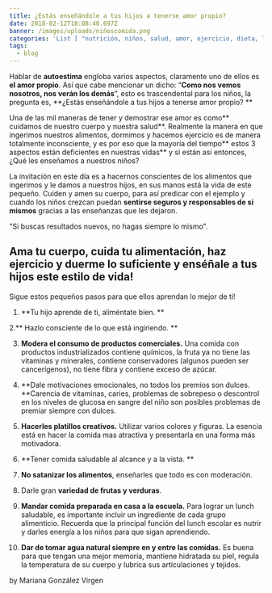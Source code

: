 ```yaml
---
title: ¿Estás enseñándole a tus hijos a tenerse amor propio?
date: 2018-02-12T18:08:40.697Z
banner: /images/uploads/niñoscomida.png
categories: 'List [ "nutrición, niños, salud, amor, ejercicio, dieta, lunch, saludable" ]'
tags:
  - blog
---
```

Hablar de **autoestima** engloba varios aspectos, claramente uno de ellos es **el amor propio**. Así que cabe mencionar un dicho: “**Como nos vemos nosotros, nos verán los demás**”, esto es trascendental para los niños, la pregunta es, **¿Estás enseñándole a tus hijos a tenerse amor propio?**

Una de las mil maneras de tener y demostrar ese amor es como** cuidamos de nuestro cuerpo y nuestra salud**. Realmente la manera en que ingerimos nuestros alimentos, dormimos y hacemos ejercicio es de manera totalmente inconsciente, y es por eso que la mayoría del tiempo** estos 3 aspectos están deficientes en nuestras vidas** y si están así entonces, ¿Qué les enseñamos a nuestros niños?

La invitación en este día es a hacernos conscientes de los alimentos que ingerimos y le damos a nuestros hijos, en sus manos está la vida de este pequeño. Cuiden y amen su cuerpo, para así predicar con el ejemplo y cuando los niños crezcan puedan **sentirse seguros y responsables de si mismos** gracias a las enseñanzas que les dejaron.

"Si buscas resultados nuevos, no hagas siempre lo mismo".

## Ama tu cuerpo, cuida tu alimentación, haz ejercicio y duerme lo suficiente y enséñale a tus hijos este estilo de vida!

Sigue estos pequeños pasos para que ellos aprendan lo mejor de ti!

1. **Tu hijo aprende de ti, aliméntate bien.**

2.** Hazlo consciente de lo que está ingiriendo.**

3. **Modera el consumo de productos comerciales.** Una comida con productos industrializados contiene químicos, la fruta ya no tiene las vitaminas y minerales, contiene conservadores (algunos pueden ser cancerígenos), no tiene fibra y contiene exceso de azúcar.

4. **Dale motivaciones emocionales, no todos los premios son dulces. **Carencia de vitaminas, caries, problemas de sobrepeso o descontrol en los niveles de glucosa en sangre del niño son posibles problemas de premiar siempre con dulces.

5. **Hacerles platillos creativos.** Utilizar varios colores y figuras. La esencia está en hacer la comida mas atractiva y presentarla en una forma más motivadora.

6. **Tener comida saludable al alcance y a la vista.**

7. **No satanizar los alimentos**, enseñarles que todo es con moderación.

8. Darle gran **variedad de frutas y verduras**.

9. **Mandar comida preparada en casa a la escuela.** Para lograr un lunch saludable, es importante incluir un ingrediente de cada grupo alimenticio. Recuerda que la principal función del lunch escolar es nutrir y darles energía a los niños para que sigan aprendiendo.

10. **Dar de tomar agua natural siempre en y entre las comidas.** Es buena para que tengan una mejor memoria, mantiene hidratada su piel, regula la temperatura de su cuerpo y lubrica sus articulaciones y tejidos.

 

by Mariana González Virgen
